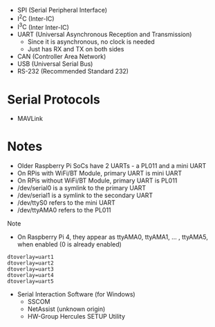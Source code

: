 - $\text{SPI}$ (Serial Peripheral Interface)
- $\text{I}^2\text{C}$ (Inter-IC)
- $\text{I}^3\text{C}$ (Inter Inter-IC)
- $\text{UART}$ (Universal Asynchronous Reception and Transmission)
	- Since it is asynchronous, no clock is needed
	- Just has RX and TX on both sides
- $\text{CAN}$ (Controller Area Network)
- $\text{USB}$ (Universal Serial Bus)
- $\text{RS-232}$ (Recommended Standard 232)

# Serial Protocols
- MAVLink
# Notes
- Older Raspberry Pi SoCs have 2 UARTs - a PL011 and a mini UART
- On RPis with WiFi/BT Module, primary UART is mini UART
- On RPis without WiFi/BT Module, primary UART is PL011
- /dev/serial0 is a symlink to the primary UART
- /dev/serial1 is a symlink to the secondary UART
- /dev/ttyS0 refers to the mini UART
- /dev/ttyAMA0 refers to the PL011

> [!NOTE]
> - On Raspberry Pi 4, they appear as ttyAMA0, ttyAMA1, ... , ttyAMA5, when enabled (0 is already enabled)
> ```
> dtoverlay=uart1
> dtoverlay=uart2
> dtoverlay=uart3
> dtoverlay=uart4
> dtoverlay=uart5
> ```
> 

- Serial Interaction Software (for Windows)
	- SSCOM
	- NetAssist (unknown origin)
	- HW-Group Hercules SETUP Utility